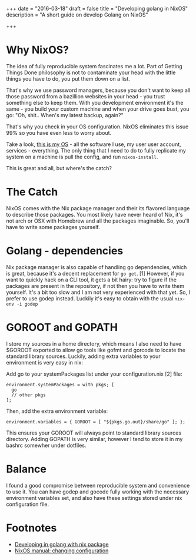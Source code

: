 +++
date = "2016-03-18"
draft = false
title = "Developing golang in NixOS"
description = "A short guide on develop Golang on NixOS"

+++


# Why NixOS?

The idea of fully reproducible system fascinates me a lot.
Part of Getting Things Done philosophy is not to contaminate your head with the little things you have to do, you put them down on a list.

That's why we use password managers, because you don't want to keep all those password from a bazillion websites in your head - you trust something else to keep them.
With you development environment it's the same - you build your custom machine and when your drive goes bust, you go: "Oh, shit.. When's my latest backup, again?"

That's why you check in your OS configuration.
NixOS eliminates this issue 99% so you have even less to worry about.

Take a look, [this is my OS](https://github.com/alex-glv/nixos-conf) - all the software I use, my user user account, services - everything.
The only thing that I need to do to fully replicate my system on a machine is pull the config, and run ```nixos-install```.

This is great and all, but where's the catch?

# The Catch
NixOS comes with the Nix package manager and their its flavored language to describe those packages.
You most likely have never heard of Nix, it's not arch or OSX with Homebrew and all the packages imaginable.
So, you'll have to write some packages yourself.

# Golang - dependencies

Nix package manager is also capable of handling go dependencies, which is great, because it's a decent replacement for ```go get```. [1]
However, if you want to quickly hack on a CLI tool, it gets a bit hairy: try to figure if the packages are present in the repository, if not then you have to write them yourself. 
It's a bit too slow and I am not very experienced with that yet.
So, I prefer to use godep instead. Luckily it's easy to obtain with the usual ```nix-env -i godep```

# GOROOT and GOPATH
I store my sources in a home directory, which means I also need to have $GOROOT exported to allow go tools like gofmt and gorcode to locate the standard library sources.
Luckily, adding extra variables to your environment is very easy in nix:

Add go to your systemPackages list under your configuration.nix [2] file:

```
environment.systemPackages = with pkgs; [
  go
  // other pkgs
];
```

Then, add the extra environment variable:

```
environment.variables = { GOROOT = [ "${pkgs.go.out}/share/go" ]; };
```

This ensures your GOROOT will always point to standard library sources directory.
Adding GOPATH is very similar, however I tend to store it in my bashrc somewher under dotfiles.

# Balance
I found a good compromise between reproducible system and convenience to use it.
You can have godep and gocode fully working with the necessary environment variables set, and also have these settings stored under nix configuration file.

# Footnotes
* [Developing in golang with nix package](http://lethalman.blogspot.nl/2015/02/developing-in-golang-with-nix-package.html)
* [NixOS manual: changing configuration](https://nixos.org/nixos/manual/index.html#sec-changing-config)
